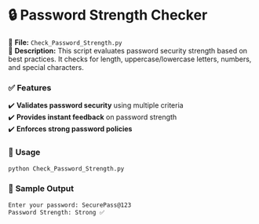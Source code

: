 # **:lock: Password Strength Checker**
📂 **File:** `Check_Password_Strength.py`  
📝 **Description:**
This script evaluates password security strength based on best practices. It checks for length, uppercase/lowercase letters, numbers, and special characters.

### ✅ **Features**
✔️ **Validates password security** using multiple criteria  
✔️ **Provides instant feedback** on password strength  
✔️ **Enforces strong password policies**

### 📌 **Usage**
```sh
python Check_Password_Strength.py
```
### 📌 **Sample Output**
```sh
Enter your password: SecurePass@123
Password Strength: Strong ✅

